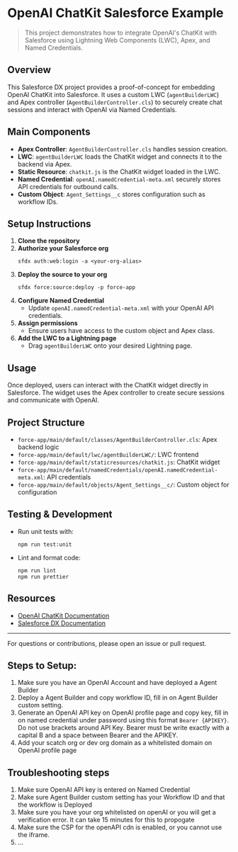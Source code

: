 
# OpenAI ChatKit Salesforce Example

>This project demonstrates how to integrate OpenAI's ChatKit with Salesforce using Lightning Web Components (LWC), Apex, and Named Credentials.

## Overview

This Salesforce DX project provides a proof-of-concept for embedding OpenAI ChatKit into Salesforce. It uses a custom LWC (`agentBuilderLWC`) and Apex controller (`AgentBuilderController.cls`) to securely create chat sessions and interact with OpenAI via Named Credentials.

## Main Components

- **Apex Controller**: `AgentBuilderController.cls` handles session creation.
- **LWC**: `agentBuilderLWC` loads the ChatKit widget and connects it to the backend via Apex.
- **Static Resource**: `chatkit.js` is the ChatKit widget loaded in the LWC.
- **Named Credential**: `openAI.namedCredential-meta.xml` securely stores API credentials for outbound calls.
- **Custom Object**: `Agent_Settings__c` stores configuration such as workflow IDs.

## Setup Instructions

1. **Clone the repository**
2. **Authorize your Salesforce org**
	```
	sfdx auth:web:login -a <your-org-alias>
	```
3. **Deploy the source to your org**
	```
	sfdx force:source:deploy -p force-app
	```
4. **Configure Named Credential**
	- Update `openAI.namedCredential-meta.xml` with your OpenAI API credentials.
5. **Assign permissions**
	- Ensure users have access to the custom object and Apex class.
6. **Add the LWC to a Lightning page**
	- Drag `agentBuilderLWC` onto your desired Lightning page.

## Usage

Once deployed, users can interact with the ChatKit widget directly in Salesforce. The widget uses the Apex controller to create secure sessions and communicate with OpenAI.

## Project Structure

- `force-app/main/default/classes/AgentBuilderController.cls`: Apex backend logic
- `force-app/main/default/lwc/agentBuilderLWC/`: LWC frontend
- `force-app/main/default/staticresources/chatkit.js`: ChatKit widget
- `force-app/main/default/namedCredentials/openAI.namedCredential-meta.xml`: API credentials
- `force-app/main/default/objects/Agent_Settings__c/`: Custom object for configuration

## Testing & Development

- Run unit tests with:
  ```
  npm run test:unit
  ```
- Lint and format code:
  ```
  npm run lint
  npm run prettier
  ```

## Resources

- [OpenAI ChatKit Documentation](https://openai.github.io/chatkit-js/)
- [Salesforce DX Documentation](https://developer.salesforce.com/tools/vscode/)

---
For questions or contributions, please open an issue or pull request.

## Steps to Setup:

1. Make sure you have an OpenAI Account and have deployed a Agent Builder
2. Deploy a Agent Builder and copy workflow ID, fill in on Agent Builder custom setting.
3. Generate an OpenAI API key on OpenAI profile page and copy key, fill in on named credential under password using this format `Bearer {APIKEY}`. Do not use brackets around API Key. Bearer must be write exactly with a capital B and a space between Bearer and the APIKEY.
4. Add your scatch org or dev org domain as a whitelisted domain on OpenAI profile page

## Troubleshooting steps
1. Make sure OpenAI API key is entered on Named Credential
2. Make sure Agent Builder custom setting has your Workflow ID and that the workflow is Deployed
3. Make sure you have your org whitelisted on openAI or you will get a verification error. It can take 15 minutes for this to propogate
4. Make sure the CSP for the openAPI cdn is enabled, or you cannot use the iframe.
5. ...
